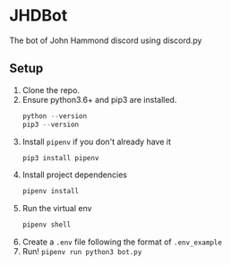# JHDBot

The bot of John Hammond discord using discord.py

## Setup

1. Clone the repo.
2. Ensure python3.6+ and pip3 are installed.
    ```python
    python --version
    pip3 --version
    ```
3. Install `pipenv` if you don't already have it
    ```python
    pip3 install pipenv
    ```
4. Install project dependencies
    ```python
    pipenv install
    ```
5. Run the virtual env
    ```python
    pipenv shell
    ```
6. Create a `.env` file following the format of `.env_example`
7. Run! `pipenv run python3 bot.py`